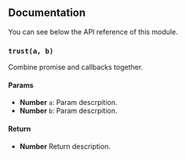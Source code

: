 ## Documentation
You can see below the API reference of this module.

### `trust(a, b)`
Combine promise and callbacks together.

#### Params
- **Number** `a`: Param descrpition.
- **Number** `b`: Param descrpition.

#### Return
- **Number** Return description.


